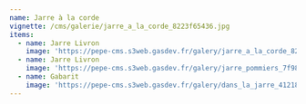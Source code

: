 ```yaml
---
name: Jarre à la corde
vignette: /cms/galerie/jarre_a_la_corde_8223f65436.jpg
items:
  - name: Jarre Livron
    image: 'https://pepe-cms.s3web.gasdev.fr/galery/jarre_a_la_corde_8223f65436.jpg'
  - name: Jarre Livron
    image: 'https://pepe-cms.s3web.gasdev.fr/galery/jarre_pommiers_7f9890315f.jpg'
  - name: Gabarit
    image: 'https://pepe-cms.s3web.gasdev.fr/galery/dans_la_jarre_412187b98a.JPG'
---
```


